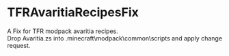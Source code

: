 # TFRAvaritiaRecipesFix
A Fix for TFR modpack avaritia recipes.  
Drop Avaritia.zs into .minecraft\modpack\common\scripts and apply change request.
